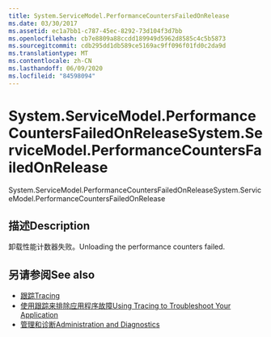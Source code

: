 ```yaml
---
title: System.ServiceModel.PerformanceCountersFailedOnRelease
ms.date: 03/30/2017
ms.assetid: ec1a7bb1-c787-45ec-8292-73d104f3d7bb
ms.openlocfilehash: cb7e8809a88ccdd189949d5962d8585c4c5b5873
ms.sourcegitcommit: cdb295dd1db589ce5169ac9ff096f01fd0c2da9d
ms.translationtype: MT
ms.contentlocale: zh-CN
ms.lasthandoff: 06/09/2020
ms.locfileid: "84598094"
---
```

# <a name="systemservicemodelperformancecountersfailedonrelease"></a><span data-ttu-id="0118c-102">System.ServiceModel.PerformanceCountersFailedOnRelease</span><span class="sxs-lookup"><span data-stu-id="0118c-102">System.ServiceModel.PerformanceCountersFailedOnRelease</span></span>
<span data-ttu-id="0118c-103">System.ServiceModel.PerformanceCountersFailedOnRelease</span><span class="sxs-lookup"><span data-stu-id="0118c-103">System.ServiceModel.PerformanceCountersFailedOnRelease</span></span>  
  
## <a name="description"></a><span data-ttu-id="0118c-104">描述</span><span class="sxs-lookup"><span data-stu-id="0118c-104">Description</span></span>  
 <span data-ttu-id="0118c-105">卸载性能计数器失败。</span><span class="sxs-lookup"><span data-stu-id="0118c-105">Unloading the performance counters failed.</span></span>  
  
## <a name="see-also"></a><span data-ttu-id="0118c-106">另请参阅</span><span class="sxs-lookup"><span data-stu-id="0118c-106">See also</span></span>

- [<span data-ttu-id="0118c-107">跟踪</span><span class="sxs-lookup"><span data-stu-id="0118c-107">Tracing</span></span>](index.md)
- [<span data-ttu-id="0118c-108">使用跟踪来排除应用程序故障</span><span class="sxs-lookup"><span data-stu-id="0118c-108">Using Tracing to Troubleshoot Your Application</span></span>](using-tracing-to-troubleshoot-your-application.md)
- [<span data-ttu-id="0118c-109">管理和诊断</span><span class="sxs-lookup"><span data-stu-id="0118c-109">Administration and Diagnostics</span></span>](../index.md)
